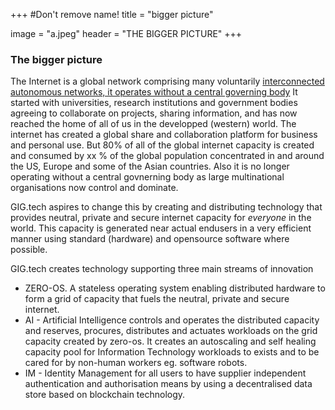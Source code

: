 +++
#Don't remove name!
title = "bigger picture"

image = "a.jpeg"
header = "THE BIGGER PICTURE"
+++

### The bigger picture ###

The Internet is a global network comprising many voluntarily [interconnected autonomous networks, it operates without a central governing body](https://en.wikipedia.org/wiki/Internet)  It started with universities, research institutions and government bodies agreeing to collaborate on projects, sharing information, and has now reached the home of all of us in the developped (western) world.  The internet has created a global share and collaboration platform for business and personal use. But 80% of all of the global internet capacity is created and consumed by xx % of the global population concentrated in and around the US, Europe and some of the Asian countries.  Also it is no longer operating without a central govnerning body as  large multinational organisations now control and dominate.

GIG.tech aspires to change this by creating and distributing technology that provides neutral, private and secure internet capacity for _everyone_ in the world.  This capacity is generated near actual endusers in a very efficient manner using standard (hardware) and opensource software where possible.

GIG.tech  creates technology supporting three main streams of innovation
- ZERO-OS.  A stateless  operating system enabling distributed hardware to form a grid of capacity that fuels the neutral, private and secure internet.
- AI - Artificial Intelligence controls and operates the distributed capacity and reserves, procures, distributes and actuates workloads on the grid capacity created by zero-os. It creates an autoscaling and self healing capacity pool for Information Technology workloads to exists and to be cared for by non-human workers eg. software robots.
- IM - Identity Management for all users to have supplier independent authentication and authorisation means by using a decentralised data store based on blockchain technology.